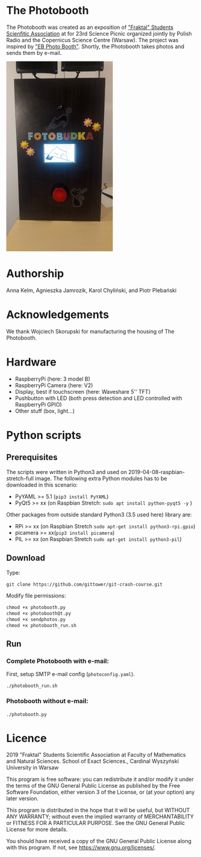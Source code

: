 # The Photobooth

The Photobooth was created as an exposition of ["Fraktal"
 Students Scienfitic Association](https://www.facebook.com/fraktal.UKSW)
 at 
  for 23rd Science Picnic organized jointly by Polish Radio and 
  the Copernicus Science Centre (Warsaw). The project was inspired 
  by ["EB Photo Booth"](https://www.hackster.io/ericBcreator/photo-booth-powered-by-a-raspberry-pi-23b491).
Shortly, the Photobooth takes photos and sends them by e-mail.

![alt text](misc/photobooth.jpg "The Photobooth")

# Authorship
 Anna Kelm, Agnieszka Jamrozik, Karol Chyliński, and Piotr Plebański

# Acknowledgements
We thank Wojciech Skorupski for manufacturing the housing of The Photobooth.

# Hardware
* RaspberryPi (here: 3 model B)
* RaspberryPi Camera (here: V2)
* Display, best if touchscreen (here: Waveshare 5'' TFT)
* Pushbutton with LED (both press detection and LED  controlled with RaspberryPi GPIO)
* Other stuff (box, light...)

# Python scripts
## Prerequisites
The scripts were written in Python3 and used on 2019-04-08-raspbian-stretch-full image. 
The following extra Python modules has to be downloaded in this scenario: 
* PyYAML >= 5.1 (```pip3 install PyYAML```)
* PyQt5 >= xx (on Raspbian Stretch: ```sudo apt install python-pyqt5 -y``` )

Other packages from outside standard Python3 (3.5 used here) library are:
* RPi >= xx (on Raspbian Stretch ```sudo apt-get install python3-rpi.gpio```)
* picamera >= xx(```pip3 install picamera```)
* PIL >= xx (on Raspbian Stretch ```sudo apt-get install python3-pil```)


## Download
Type:
```
git clone https://github.com/gittower/git-crash-course.git
```
Modify file permissions:
```
chmod +x photobooth.py
chmod +x photoboothQt.py
chmod +x sendphotos.py
chmod +x photobooth_run.sh
```
## Run
### Complete Photobooth with e-mail:
First, setup SMTP e-mail config (```photoconfig.yaml```). 
```
./photobooth_run.sh
```
### Photobooth without e-mail:
```
./photobooth.py
```
# Licence
2019 "Fraktal" Students Scientific Association at 
Faculty of Mathematics and Natural Sciences. School of Exact Sciences.,
Cardinal Wyszyński University in Warsaw

This program is free software: you can redistribute it and/or modify
it under the terms of the GNU General Public License as published by
the Free Software Foundation, either version 3 of the License, or
(at your option) any later version.

This program is distributed in the hope that it will be useful,
but WITHOUT ANY WARRANTY; without even the implied warranty of
MERCHANTABILITY or FITNESS FOR A PARTICULAR PURPOSE.  See the
GNU General Public License for more details.

You should have received a copy of the GNU General Public License
along with this program.  If not, see <https://www.gnu.org/licenses/>.